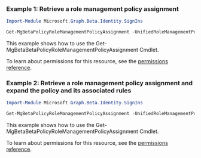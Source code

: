 ### Example 1: Retrieve a role management policy assignment

```powershellImport-Module Microsoft.Graph.Beta.Identity.SignIns

Get-MgBetaPolicyRoleManagementPolicyAssignment -UnifiedRoleManagementPolicyAssignmentId $unifiedRoleManagementPolicyAssignmentId
```
This example shows how to use the Get-MgBetaBetaPolicyRoleManagementPolicyAssignment Cmdlet.
To learn about permissions for this resource, see the [permissions reference](/graph/permissions-reference).

### Example 2: Retrieve a role management policy assignment and expand the policy and its associated rules

```powershellImport-Module Microsoft.Graph.Beta.Identity.SignIns

Get-MgBetaPolicyRoleManagementPolicyAssignment -UnifiedRoleManagementPolicyAssignmentId $unifiedRoleManagementPolicyAssignmentId -ExpandProperty "policy(`$expand=rules)"
```
This example shows how to use the Get-MgBetaBetaPolicyRoleManagementPolicyAssignment Cmdlet.
To learn about permissions for this resource, see the [permissions reference](/graph/permissions-reference).

